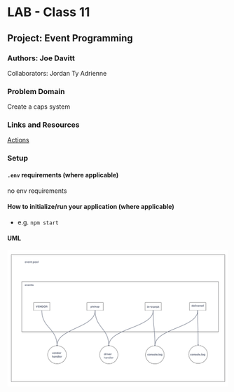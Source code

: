 # LAB - Class 11

## Project: Event Programming

### Authors: Joe Davitt

Collaborators:
Jordan
Ty
Adrienne

### Problem Domain

Create a caps system

### Links and Resources

[Actions](https://github.com/j-davitt/caps/actions)

### Setup

#### `.env` requirements (where applicable)

no env requirements

#### How to initialize/run your application (where applicable)

- e.g. `npm start`

#### UML

![Lab 11](./assets/lab11.png)
